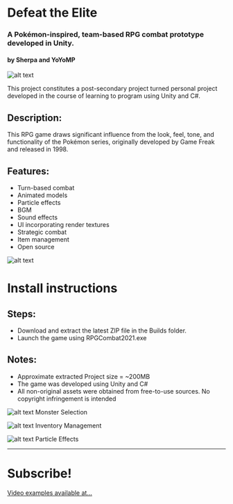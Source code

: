 # Defeat the Elite
### A Pokémon-inspired, team-based RPG combat prototype developed in Unity.
#### by Sherpa and YoYoMP


![alt text](https://raw.githubusercontent.com/sherpa-code/Defeat_The_Elite/main/Screenshots/screen_title.PNG "Title")


This project constitutes a post-secondary project turned personal project developed in the course of learning to program using Unity and C#.

## Description:
This RPG game draws significant influence from the look, feel, tone, and functionality of the Pokémon series, originally developed by Game Freak and released in 1998.

## Features:
- Turn-based combat
- Animated models
- Particle effects
- BGM
- Sound effects
- UI incorporating render textures
- Strategic combat
- Item management
- Open source

![alt text](https://raw.githubusercontent.com/sherpa-code/Defeat_The_Elite/main/Screenshots/screen_team1.PNG "Render Textures")

# Install instructions
## Steps:
- Download and extract the latest ZIP file in the Builds folder.
- Launch the game using RPGCombat2021.exe

## Notes:
- Approximate extracted Project size = ~200MB
- The game was developed using Unity and C#
- All non-original assets were obtained from free-to-use sources. No copyright infringement is intended


![alt text](https://raw.githubusercontent.com/sherpa-code/Defeat_The_Elite/main/Screenshots/screen_team2.PNG "Monster Selection")
Monster Selection


![alt text](https://raw.githubusercontent.com/sherpa-code/Defeat_The_Elite/main/Screenshots/screen_combat.png "Inventory Management")
Inventory Management


![alt text](https://raw.githubusercontent.com/sherpa-code/Defeat_The_Elite/main/Screenshots/screen_enemyCast.png "Particle Effects")
Particle Effects


--------

# Subscribe!
[Video examples available at...](https://www.youtube.com/channel/UC-hVSlAsmEKQ22Vw3jTB6YA/videos "Sherpa-Code YouTube")